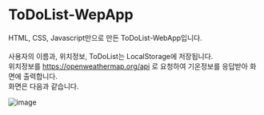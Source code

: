 # ToDoList-WepApp

HTML, CSS, Javascript만으로 만든 ToDoList-WebApp입니다.  
&nbsp;  
사용자의 이름과, 위치정보, ToDoList는 LocalStorage에 저장됩니다.  
위치정보를 https://openweathermap.org/api 로 요청하여 기온정보를 응답받아 화면에 출력합니다.  
화면은 다음과 같습니다.

![image](https://user-images.githubusercontent.com/34496143/52994361-a4e9d680-345a-11e9-96d9-46e227c9f082.png)
